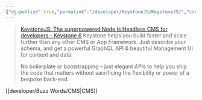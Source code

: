 ```yaml
---
{"dg-publish":true,"permalink":"/developer/KeystoneJS/KeystoneJS/","created":"2024-02-29T22:19:56.033-06:00","updated":"2024-06-04T15:46:14.000-05:00"}
---
```


> [KeystoneJS: The superpowered Node.js Headless CMS for developers - Keystone 6](https://keystonejs.com/)
>  Keystone helps you build faster and scale further than any other CMS or App Framework. Just describe your schema, and get a powerful GraphQL API & beautiful Management UI for content and data.
> 
> No boilerplate or bootstrapping – just elegant APIs to help you ship the code that matters without sacrificing the flexibility or power of a bespoke back-end.

 [[developer/Buzz Words/CMS\|CMS]]